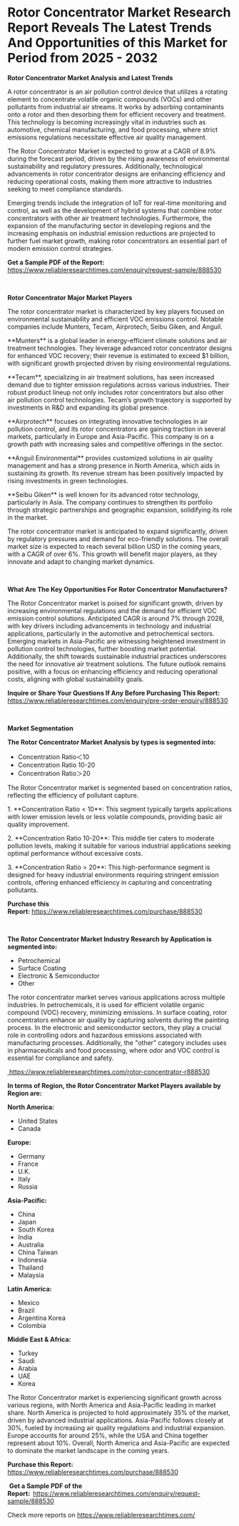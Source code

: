 <p><h1>Rotor Concentrator Market Research Report Reveals The Latest Trends And Opportunities of this Market for Period from 2025 - 2032</h1></p><p><strong>Rotor Concentrator Market Analysis and Latest Trends</strong></p>
<p><p>A rotor concentrator is an air pollution control device that utilizes a rotating element to concentrate volatile organic compounds (VOCs) and other pollutants from industrial air streams. It works by adsorbing contaminants onto a rotor and then desorbing them for efficient recovery and treatment. This technology is becoming increasingly vital in industries such as automotive, chemical manufacturing, and food processing, where strict emissions regulations necessitate effective air quality management.</p><p>The Rotor Concentrator Market is expected to grow at a CAGR of 8.9% during the forecast period, driven by the rising awareness of environmental sustainability and regulatory pressures. Additionally, technological advancements in rotor concentrator designs are enhancing efficiency and reducing operational costs, making them more attractive to industries seeking to meet compliance standards. </p><p>Emerging trends include the integration of IoT for real-time monitoring and control, as well as the development of hybrid systems that combine rotor concentrators with other air treatment technologies. Furthermore, the expansion of the manufacturing sector in developing regions and the increasing emphasis on industrial emission reductions are projected to further fuel market growth, making rotor concentrators an essential part of modern emission control strategies.</p></p>
<p><strong>Get a Sample PDF of the Report:&nbsp;</strong> <a href="https://www.reliableresearchtimes.com/enquiry/request-sample/888530?utm_campaign=2934&utm_medium=2&utm_source=Github&utm_content=ia&utm_term=10042025&utm_id=rotor-concentrator">https://www.reliableresearchtimes.com/enquiry/request-sample/888530</a></p>
<p>&nbsp;</p>
<p><strong>Rotor Concentrator Major Market Players</strong></p>
<p><p>The rotor concentrator market is characterized by key players focused on environmental sustainability and efficient VOC emissions control. Notable companies include Munters, Tecam, Airprotech, Seibu Giken, and Anguil.</p><p>**Munters** is a global leader in energy-efficient climate solutions and air treatment technologies. They leverage advanced rotor concentrator designs for enhanced VOC recovery; their revenue is estimated to exceed $1 billion, with significant growth projected driven by rising environmental regulations.</p><p>**Tecam**, specializing in air treatment solutions, has seen increased demand due to tighter emission regulations across various industries. Their robust product lineup not only includes rotor concentrators but also other air pollution control technologies. Tecam’s growth trajectory is supported by investments in R&D and expanding its global presence.</p><p>**Airprotech** focuses on integrating innovative technologies in air pollution control, and its rotor concentrators are gaining traction in several markets, particularly in Europe and Asia-Pacific. This company is on a growth path with increasing sales and competitive offerings in the sector.</p><p>**Anguil Environmental** provides customized solutions in air quality management and has a strong presence in North America, which aids in sustaining its growth. Its revenue stream has been positively impacted by rising investments in green technologies.</p><p>**Seibu Giken** is well known for its advanced rotor technology, particularly in Asia. The company continues to strengthen its portfolio through strategic partnerships and geographic expansion, solidifying its role in the market.</p><p>The rotor concentrator market is anticipated to expand significantly, driven by regulatory pressures and demand for eco-friendly solutions. The overall market size is expected to reach several billion USD in the coming years, with a CAGR of over 6%. This growth will benefit major players, as they innovate and adapt to changing market dynamics.</p></p>
<p>&nbsp;</p>
<p><strong>What Are The Key Opportunities For Rotor Concentrator Manufacturers?</strong></p>
<p><p>The Rotor Concentrator market is poised for significant growth, driven by increasing environmental regulations and the demand for efficient VOC emission control solutions. Anticipated CAGR is around 7% through 2028, with key drivers including advancements in technology and industrial applications, particularly in the automotive and petrochemical sectors. Emerging markets in Asia-Pacific are witnessing heightened investment in pollution control technologies, further boosting market potential. Additionally, the shift towards sustainable industrial practices underscores the need for innovative air treatment solutions. The future outlook remains positive, with a focus on enhancing efficiency and reducing operational costs, aligning with global sustainability goals.</p></p>
<p><strong>Inquire or Share Your Questions If Any Before Purchasing This Report:</strong> <a href="https://www.reliableresearchtimes.com/enquiry/pre-order-enquiry/888530?utm_campaign=2934&utm_medium=2&utm_source=Github&utm_content=ia&utm_term=10042025&utm_id=rotor-concentrator">https://www.reliableresearchtimes.com/enquiry/pre-order-enquiry/888530</a></p>
<p>&nbsp;</p>
<p><strong>Market Segmentation</strong></p>
<p><strong>The Rotor Concentrator Market Analysis by types is segmented into:</strong></p>
<p><ul><li>Concentration Ratio＜10</li><li>Concentration Ratio 10-20</li><li>Concentration Ratio＞20</li></ul></p>
<p><p>The Rotor Concentrator market is segmented based on concentration ratios, reflecting the efficiency of pollutant capture. </p><p>1. **Concentration Ratio < 10**: This segment typically targets applications with lower emission levels or less volatile compounds, providing basic air quality improvement. </p><p>2. **Concentration Ratio 10-20**: This middle tier caters to moderate pollution levels, making it suitable for various industrial applications seeking optimal performance without excessive costs. </p><p>3. **Concentration Ratio > 20**: This high-performance segment is designed for heavy industrial environments requiring stringent emission controls, offering enhanced efficiency in capturing and concentrating pollutants.</p></p>
<p><strong>Purchase this Report:&nbsp;</strong><a href="https://www.reliableresearchtimes.com/purchase/888530?utm_campaign=2934&utm_medium=2&utm_source=Github&utm_content=ia&utm_term=10042025&utm_id=rotor-concentrator">https://www.reliableresearchtimes.com/purchase/888530</a></p>
<p>&nbsp;</p>
<p><strong>The Rotor Concentrator Market Industry Research by Application is segmented into:</strong></p>
<p><ul><li>Petrochemical</li><li>Surface Coating</li><li>Electronic & Semiconductor</li><li>Other</li></ul></p>
<p><p>The rotor concentrator market serves various applications across multiple industries. In petrochemicals, it is used for efficient volatile organic compound (VOC) recovery, minimizing emissions. In surface coating, rotor concentrators enhance air quality by capturing solvents during the painting process. In the electronic and semiconductor sectors, they play a crucial role in controlling odors and hazardous emissions associated with manufacturing processes. Additionally, the "other" category includes uses in pharmaceuticals and food processing, where odor and VOC control is essential for compliance and safety.</p></p>
<p><a href="https://www.reliableresearchtimes.com/rotor-concentrator-r888530?utm_campaign=2934&utm_medium=2&utm_source=Github&utm_content=ia&utm_term=10042025&utm_id=rotor-concentrator">&nbsp;https://www.reliableresearchtimes.com/rotor-concentrator-r888530</a></p>
<p><strong>In terms of Region, the Rotor Concentrator Market Players available by Region are:</strong></p>
<p>
    <p> <strong> North America: </strong>
        <ul>
            <li>United States</li>
            <li>Canada</li>
        </ul>
        </p> 
    <p> <strong> Europe: </strong>
        <ul>
            <li>Germany</li>
            <li>France</li>
            <li>U.K.</li>
            <li>Italy</li>
            <li>Russia</li>
        </ul>
        </p> 
    <p> <strong> Asia-Pacific: </strong>
        <ul>
            <li>China</li>
            <li>Japan</li>
            <li>South Korea</li>
            <li>India</li>
            <li>Australia</li>
            <li>China Taiwan</li>
            <li>Indonesia</li>
            <li>Thailand</li>
            <li>Malaysia</li>
        </ul>
        </p> 
    <p> <strong> Latin America: </strong>
        <ul>
            <li>Mexico</li>
            <li>Brazil</li>
            <li>Argentina Korea</li>
            <li>Colombia</li>
        </ul>
        </p> 
    <p> <strong> Middle East & Africa: </strong>
        <ul>
            <li>Turkey</li>
            <li>Saudi</li>
            <li>Arabia</li>
            <li>UAE</li>
            <li>Korea</li>
        </ul>
    </p>
    </p>
<p><p>The Rotor Concentrator market is experiencing significant growth across various regions, with North America and Asia-Pacific leading in market share. North America is projected to hold approximately 35% of the market, driven by advanced industrial applications. Asia-Pacific follows closely at 30%, fueled by increasing air quality regulations and industrial expansion. Europe accounts for around 25%, while the USA and China together represent about 10%. Overall, North America and Asia-Pacific are expected to dominate the market landscape in the coming years.</p></p>
<p><strong>Purchase this Report: </strong><a href="https://www.reliableresearchtimes.com/purchase/888530?utm_campaign=2934&utm_medium=2&utm_source=Github&utm_content=ia&utm_term=10042025&utm_id=rotor-concentrator">https://www.reliableresearchtimes.com/purchase/888530</a></p>
<p>&nbsp;<strong>Get a Sample PDF of the Report:&nbsp;&nbsp;</strong><a href="https://www.reliableresearchtimes.com/enquiry/request-sample/888530?utm_campaign=2934&utm_medium=2&utm_source=Github&utm_content=ia&utm_term=10042025&utm_id=rotor-concentrator">https://www.reliableresearchtimes.com/enquiry/request-sample/888530</a></p>
<p><strong></strong></p>
<p>Check more reports on <a href="https://www.reliableresearchtimes.com/?utm_campaign=2934&utm_medium=2&utm_source=Github&utm_content=ia&utm_term=10042025&utm_id=rotor-concentrator">https://www.reliableresearchtimes.com/</a></p>